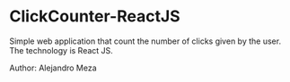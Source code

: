 # ClickCounter-ReactJS

Simple web application that count the number of clicks given by the user. The technology is React JS.

Author: Alejandro Meza
